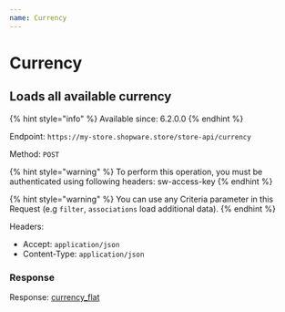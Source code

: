 ```yaml
---
name: Currency
---
```


# Currency

## Loads all available currency

{% hint style="info" %}
Available since: 6.2.0.0
{% endhint %}

Endpoint: `https://my-store.shopware.store/store-api/currency`

Method: `POST`

{% hint style="warning" %}
To perform this operation, you must be authenticated using following headers:
sw-access-key
{% endhint %}

{% hint style="warning" %}
You can use any Criteria parameter in this Request (e.g `filter`, `associations` load additional data).
{% endhint %}

Headers:

- Accept: `application/json`
- Content-Type: `application/json`

### Response

Response: [currency_flat](/schema/currency_flat.md)
